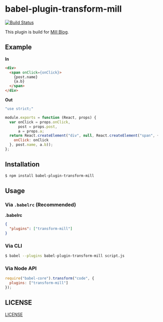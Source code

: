 # babel-plugin-transform-mill 

[![Build Status](https://travis-ci.org/graffie/babel-plugin-transform-mill.svg?branch=master)](https://travis-ci.org/graffie/babel-plugin-transform-mill)

This plugin is build for [Mill Blog](https://graffie.github.io/mill/#/).

## Example

**In**

```html
<div>
  <span onClick={onClick}>
    {post.name}
    {a.b}
  </span>
</div>
```

**Out**

```javascript
"use strict;"

module.exports = function (React, props) {
  var onClick = props.onClick,
      post = props.post,
      a = props.a;
  return React.createElement("div", null, React.createElement("span", {
    onClick: onClick
  }, post.name, a.b));
};
```

## Installation

```sh
$ npm install babel-plugin-transform-mill
```

## Usage

### Via `.babelrc` (Recommended)

**.babelrc**

```json
{
  "plugins": ["transform-mill"]
}
```

### Via CLI

```sh
$ babel --plugins babel-plugin-transform-mill script.js
```

### Via Node API

```javascript
require("babel-core").transform("code", {
  plugins: ["transform-mill"]
});
```

## LICENSE

[LICENSE](LICENSE)
